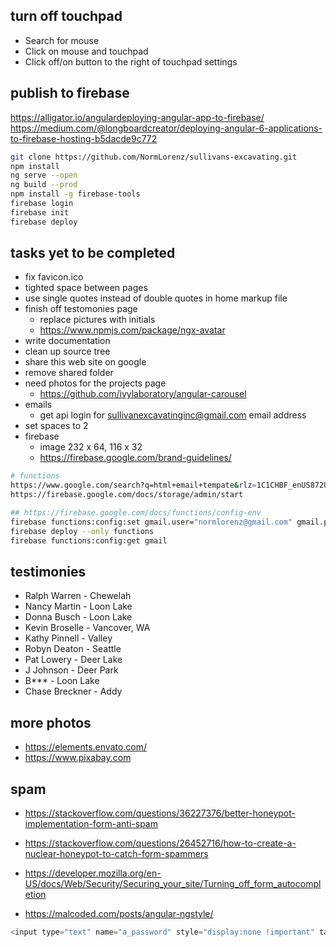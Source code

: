 ## turn off touchpad
* Search for mouse
* Click on mouse and touchpad
* Click off/on button to the right of touchpad settings

## publish to firebase
https://alligator.io/angulardeploying-angular-app-to-firebase/
https://medium.com/@longboardcreator/deploying-angular-6-applications-to-firebase-hosting-b5dacde9c772

```bash
git clone https://github.com/NormLorenz/sullivans-excavating.git
npm install
ng serve --open
ng build --prod
npm install -g firebase-tools
firebase login
firebase init
firebase deploy
```

## tasks yet to be completed
* fix favicon.ico
* tighted space between pages
* use single quotes instead of double quotes in home markup file
* finish off testomonies page
  * replace pictures with initials
  * https://www.npmjs.com/package/ngx-avatar
* write documentation
* clean up source tree
* share this web site on google
* remove shared folder
* need photos for the projects page
  * https://github.com/ivylaboratory/angular-carousel
* emails
  * get api login for sullivanexcavatinginc@gmail.com email address
* set spaces to 2
* firebase
  * image 232 x 64, 116 x 32
  * https://firebase.google.com/brand-guidelines/

```bash
# functions
https://www.google.com/search?q=html+email+tempate&rlz=1C1CHBF_enUS872US872&oq=html+email+tempate&aqs=chrome..69i57j0i10i457j0i10l6.15417j0j7&sourceid=chrome&ie=UTF-8
https://firebase.google.com/docs/storage/admin/start

## https://firebase.google.com/docs/functions/config-env
firebase functions:config:set gmail.user="normlorenz@gmail.com" gmail.pass=""
firebase deploy --only functions
firebase functions:config:get gmail
```

## testimonies
* Ralph Warren - Chewelah
* Nancy Martin - Loon Lake
* Donna Busch - Loon Lake
* Kevin Broselle - Vancover, WA
* Kathy Pinnell - Valley
* Robyn Deaton - Seattle
* Pat Lowery - Deer Lake
* J Johnson - Deer Park
* B*** - Loon Lake
* Chase Breckner - Addy

## more photos
* https://elements.envato.com/
* https://www.pixabay.com

## spam
* https://stackoverflow.com/questions/36227376/better-honeypot-implementation-form-anti-spam
* https://stackoverflow.com/questions/26452716/how-to-create-a-nuclear-honeypot-to-catch-form-spammers
* https://developer.mozilla.org/en-US/docs/Web/Security/Securing_your_site/Turning_off_form_autocompletion

* https://malcoded.com/posts/angular-ngstyle/

```javascript
<input type="text" name="a_password" style="display:none !important" tabindex="-1" autocomplete="off">
```
